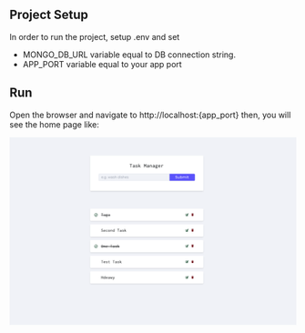## Project Setup

In order to run the project, setup .env and set 

- MONGO_DB_URL variable equal to DB connection string.
- APP_PORT variable equal to your app port

## Run

Open the browser and navigate to http://localhost:{app_port}
then, you will see the home page like:

![Home Page](https://github.com/AhmedHdeawy/nodejs-task-management/blob/master/public/home-page.png?raw=true)
